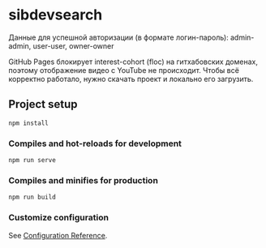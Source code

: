 # sibdevsearch

Данные для успешной авторизации (в формате логин-пароль):
admin-admin, user-user, owner-owner

GitHub Pages блокирует interest-cohort (floc) на гитхабовских доменах, поэтому отображение видео с YouTube не происходит. Чтобы всё корректно работало, нужно скачать проект и локально его загрузить. 

## Project setup
```
npm install
```

### Compiles and hot-reloads for development
```
npm run serve
```

### Compiles and minifies for production
```
npm run build
```

### Customize configuration
See [Configuration Reference](https://cli.vuejs.org/config/).
